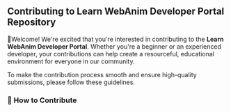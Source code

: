 ## Contributing to Learn WebAnim Developer Portal Repository
🎉Welcome!  We're excited that you're interested in contributing to the **Learn WebAnim Developer Portal**.  Whether you're a beginner or an experienced developer, your contributions can help create a resourceful, educational environment for everyone in our community.

To make the contribution process smooth and ensure high-quality submissions, please follow these guidelines.

### 🌟 How to Contribute
